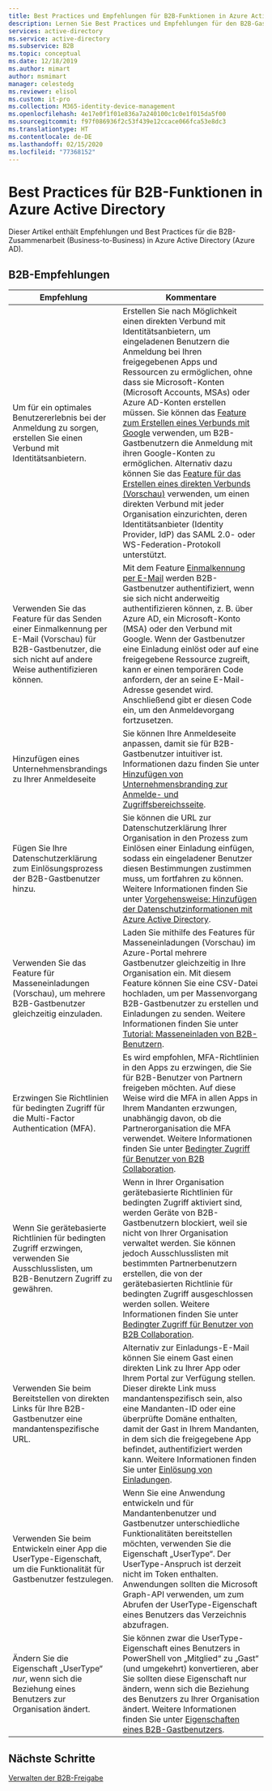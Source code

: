 ```yaml
---
title: Best Practices und Empfehlungen für B2B-Funktionen in Azure Active Directory
description: Lernen Sie Best Practices und Empfehlungen für den B2B-Gastbenutzerzugriff in Azure Active Directory kennen.
services: active-directory
ms.service: active-directory
ms.subservice: B2B
ms.topic: conceptual
ms.date: 12/18/2019
ms.author: mimart
author: msmimart
manager: celestedg
ms.reviewer: elisol
ms.custom: it-pro
ms.collection: M365-identity-device-management
ms.openlocfilehash: 4e17e0f1f01e836a7a240100c1c0e1f015da5f00
ms.sourcegitcommit: f97f086936f2c53f439e12ccace066fca53e8dc3
ms.translationtype: HT
ms.contentlocale: de-DE
ms.lasthandoff: 02/15/2020
ms.locfileid: "77368152"
---
```

# <a name="azure-active-directory-b2b-best-practices"></a>Best Practices für B2B-Funktionen in Azure Active Directory
Dieser Artikel enthält Empfehlungen und Best Practices für die B2B-Zusammenarbeit (Business-to-Business) in Azure Active Directory (Azure AD).

## <a name="b2b-recommendations"></a>B2B-Empfehlungen
| Empfehlung | Kommentare |
| --- | --- |
| Um für ein optimales Benutzererlebnis bei der Anmeldung zu sorgen, erstellen Sie einen Verbund mit Identitätsanbietern. | Erstellen Sie nach Möglichkeit einen direkten Verbund mit Identitätsanbietern, um eingeladenen Benutzern die Anmeldung bei Ihren freigegebenen Apps und Ressourcen zu ermöglichen, ohne dass sie Microsoft-Konten (Microsoft Accounts, MSAs) oder Azure AD-Konten erstellen müssen. Sie können das [Feature zum Erstellen eines Verbunds mit Google](google-federation.md) verwenden, um B2B-Gastbenutzern die Anmeldung mit ihren Google-Konten zu ermöglichen. Alternativ dazu können Sie das [Feature für das Erstellen eines direkten Verbunds (Vorschau)](direct-federation.md) verwenden, um einen direkten Verbund mit jeder Organisation einzurichten, deren Identitätsanbieter (Identity Provider, IdP) das SAML 2.0- oder WS-Federation-Protokoll unterstützt. |
| Verwenden Sie das Feature für das Senden einer Einmalkennung per E-Mail (Vorschau) für B2B-Gastbenutzer, die sich nicht auf andere Weise authentifizieren können. | Mit dem Feature [Einmalkennung per E-Mail](one-time-passcode.md) werden B2B-Gastbenutzer authentifiziert, wenn sie sich nicht anderweitig authentifizieren können, z. B. über Azure AD, ein Microsoft-Konto (MSA) oder den Verbund mit Google. Wenn der Gastbenutzer eine Einladung einlöst oder auf eine freigegebene Ressource zugreift, kann er einen temporären Code anfordern, der an seine E-Mail-Adresse gesendet wird. Anschließend gibt er diesen Code ein, um den Anmeldevorgang fortzusetzen. |
| Hinzufügen eines Unternehmensbrandings zu Ihrer Anmeldeseite | Sie können Ihre Anmeldeseite anpassen, damit sie für B2B-Gastbenutzer intuitiver ist. Informationen dazu finden Sie unter [Hinzufügen von Unternehmensbranding zur Anmelde- und Zugriffsbereichsseite](../fundamentals/customize-branding.md). |
| Fügen Sie Ihre Datenschutzerklärung zum Einlösungsprozess der B2B-Gastbenutzer hinzu. | Sie können die URL zur Datenschutzerklärung Ihrer Organisation in den Prozess zum Einlösen einer Einladung einfügen, sodass ein eingeladener Benutzer diesen Bestimmungen zustimmen muss, um fortfahren zu können. Weitere Informationen finden Sie unter [Vorgehensweise: Hinzufügen der Datenschutzinformationen mit Azure Active Directory](https://aka.ms/adprivacystatement). |
| Verwenden Sie das Feature für Masseneinladungen (Vorschau), um mehrere B2B-Gastbenutzer gleichzeitig einzuladen. | Laden Sie mithilfe des Features für Masseneinladungen (Vorschau) im Azure-Portal mehrere Gastbenutzer gleichzeitig in Ihre Organisation ein. Mit diesem Feature können Sie eine CSV-Datei hochladen, um per Massenvorgang B2B-Gastbenutzer zu erstellen und Einladungen zu senden. Weitere Informationen finden Sie unter [Tutorial: Masseneinladen von B2B-Benutzern](tutorial-bulk-invite.md). |
| Erzwingen Sie Richtlinien für bedingten Zugriff für die Multi-Factor Authentication (MFA). | Es wird empfohlen, MFA-Richtlinien in den Apps zu erzwingen, die Sie für B2B-Benutzer von Partnern freigeben möchten. Auf diese Weise wird die MFA in allen Apps in Ihrem Mandanten erzwungen, unabhängig davon, ob die Partnerorganisation die MFA verwendet. Weitere Informationen finden Sie unter [Bedingter Zugriff für Benutzer von B2B Collaboration](conditional-access.md). |
| Wenn Sie gerätebasierte Richtlinien für bedingten Zugriff erzwingen, verwenden Sie Ausschlusslisten, um B2B-Benutzern Zugriff zu gewähren. | Wenn in Ihrer Organisation gerätebasierte Richtlinien für bedingten Zugriff aktiviert sind, werden Geräte von B2B-Gastbenutzern blockiert, weil sie nicht von Ihrer Organisation verwaltet werden. Sie können jedoch Ausschlusslisten mit bestimmten Partnerbenutzern erstellen, die von der gerätebasierten Richtlinie für bedingten Zugriff ausgeschlossen werden sollen. Weitere Informationen finden Sie unter [Bedingter Zugriff für Benutzer von B2B Collaboration](conditional-access.md). |
| Verwenden Sie beim Bereitstellen von direkten Links für Ihre B2B-Gastbenutzer eine mandantenspezifische URL. | Alternativ zur Einladungs-E-Mail können Sie einem Gast einen direkten Link zu Ihrer App oder Ihrem Portal zur Verfügung stellen. Dieser direkte Link muss mandantenspezifisch sein, also eine Mandanten-ID oder eine überprüfte Domäne enthalten, damit der Gast in Ihrem Mandanten, in dem sich die freigegebene App befindet, authentifiziert werden kann. Weitere Informationen finden Sie unter [Einlösung von Einladungen](redemption-experience.md). |
| Verwenden Sie beim Entwickeln einer App die UserType-Eigenschaft, um die Funktionalität für Gastbenutzer festzulegen.  | Wenn Sie eine Anwendung entwickeln und für Mandantenbenutzer und Gastbenutzer unterschiedliche Funktionalitäten bereitstellen möchten, verwenden Sie die Eigenschaft „UserType“. Der UserType-Anspruch ist derzeit nicht im Token enthalten. Anwendungen sollten die Microsoft Graph-API verwenden, um zum Abrufen der UserType-Eigenschaft eines Benutzers das Verzeichnis abzufragen. |
| Ändern Sie die Eigenschaft „UserType“ *nur*, wenn sich die Beziehung eines Benutzers zur Organisation ändert. | Sie können zwar die UserType-Eigenschaft eines Benutzers in PowerShell von „Mitglied“ zu „Gast“ (und umgekehrt) konvertieren, aber Sie sollten diese Eigenschaft nur ändern, wenn sich die Beziehung des Benutzers zu Ihrer Organisation ändert. Weitere Informationen finden Sie unter [Eigenschaften eines B2B-Gastbenutzers](user-properties.md).|

## <a name="next-steps"></a>Nächste Schritte

[Verwalten der B2B-Freigabe](delegate-invitations.md)
